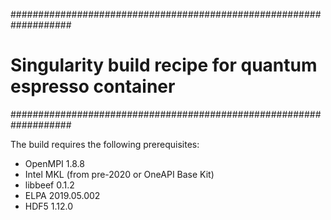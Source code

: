 ###################################################################
#     Singularity build recipe for quantum espresso container     #
###################################################################

The build requires the following prerequisites:
* OpenMPI 1.8.8
* Intel MKL (from pre-2020 or OneAPI Base Kit)
* libbeef 0.1.2
* ELPA 2019.05.002
* HDF5 1.12.0
